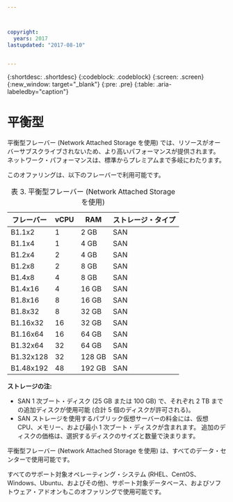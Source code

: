 ```yaml
---



copyright:
  years: 2017
lastupdated: "2017-08-10"


---
```


{:shortdesc: .shortdesc}
{:codeblock: .codeblock}
{:screen: .screen}
{:new_window: target="_blank"}
{:pre: .pre}
{:table: .aria-labeledby="caption"}

# 平衡型
平衡型フレーバー (Network Attached Storage を使用) では、リソースがオーバーサブスクライブされないため、より高いパフォーマンスが提供されます。 ネットワーク・パフォーマンスは、標準からプレミアムまで多岐にわたります。 

このオファリングは、以下のフレーバーで利用可能です。

<table>
<CAPTION>表 3. 平衡型フレーバー (Network Attached Storage を使用)</CAPTION>
<THEAD>
<TR>
<th>フレーバー</th>
<th>vCPU</th>
<th>RAM</th>
<th>ストレージ・タイプ</th>
</TR>
</THEAD>
<TBODY>
<tr>
<td>B1.1x2</td>
<td>1</td>
<td>2 GB</td>
<td>SAN</td>
</tr>
<tr>
<td>B1.1x4</td>
<td>1</td>
<td>4 GB</td>
<td>SAN</td>
</tr>
<tr>
<td>B1.2x4</td>
<td>2</td>
<td>4 GB</td>
<td>SAN</td>
</tr>
<tr>
<td>B1.2x8</td>
<td>2</td>
<td>8 GB</td>
<td>SAN</td>
</tr>
<tr>
<td>B1.4x8</td>
<td>4</td>
<td>8 GB</td>
<td>SAN</td>
</tr>
<tr>
<td>B1.4x16</td>
<td>4</td>
<td>16 GB</td>
<td>SAN</td>
</tr>
<tr>
<td>B1.8x16</td>
<td>8</td>
<td>16 GB</td>
<td>SAN</td>
</tr>
<tr>
<td>B1.8x32</td>
<td>8</td>
<td>32 GB</td>
<td>SAN</td>
</tr>
<tr>
<td>B1.16x32</td>
<td>16</td>
<td>32 GB</td>
<td>SAN</td>
</tr>
<tr>
<td>B1.16x64</td>
<td>16</td>
<td>64 GB</td>
<td>SAN</td>
</tr>
<tr>
<td>B1.32x64</td>
<td>32</td>
<td>64 GB</td>
<td>SAN</td>
</tr>
<tr>
<td>B1.32x128</td>
<td>32</td>
<td>128 GB</td>
<td>SAN</td>
</tr>
<tr>
<td>B1.48x192</td>
<td>48</td>
<td>192 GB</td>
<td>SAN</td>
</tr>
</TBODY>
</table>

**ストレージの注:** 

* SAN 1 次ブート・ディスク (25 GB または 100 GB) で、それぞれ 2 TB までの追加ディスクが使用可能 (合計 5 個のディスクが許可される)。
* SAN ストレージを使用するパブリック仮想サーバーの料金には、仮想 CPU、メモリー、および最小 1 次ブート・ディスクが含まれます。 追加のディスクの価格は、選択するディスクのサイズと数量で決まります。  

平衡型フレーバー (Network Attached Storage を使用) は、すべてのデータ・センターで使用可能です。

すべてのサポート対象オペレーティング・システム (RHEL、CentOS、Windows、Ubuntu、およびその他)、サポート対象データベース、およびソフトウェア・アドオンもこのオファリングで使用可能です。  

